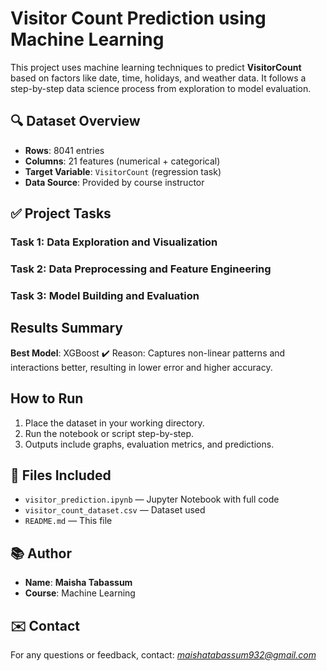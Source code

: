 
# Visitor Count Prediction using Machine Learning

This project uses machine learning techniques to predict **VisitorCount** based on factors like date, time, holidays, and weather data. It follows a step-by-step data science process from exploration to model evaluation.
## 🔍 Dataset Overview

* **Rows**: 8041 entries
* **Columns**: 21 features (numerical + categorical)
* **Target Variable**: `VisitorCount` (regression task)
* **Data Source**: Provided by course instructor

## ✅ Project Tasks

### **Task 1: Data Exploration and Visualization**
### **Task 2: Data Preprocessing and Feature Engineering**
### **Task 3: Model Building and Evaluation**
##  Results Summary

 **Best Model**: XGBoost
✔️ Reason: Captures non-linear patterns and interactions better, resulting in lower error and higher accuracy.

##  How to Run

1. Place the dataset in your working directory.
2. Run the notebook or script step-by-step.
3. Outputs include graphs, evaluation metrics, and predictions.


## 📁 Files Included

* `visitor_prediction.ipynb` — Jupyter Notebook with full code
* `visitor_count_dataset.csv` — Dataset used
* `README.md` — This file

## 📚 Author

* **Name**: **Maisha Tabassum**
* **Course**: Machine Learning
  
## ✉️ Contact

For any questions or feedback, contact: *maishatabassum932@gmail.com*
